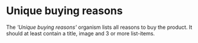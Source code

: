 # Unique buying reasons

The *'Unique buying reasons'* organism lists all reasons to buy the product.
It should at least contain a title, image and 3 or more list-items.
